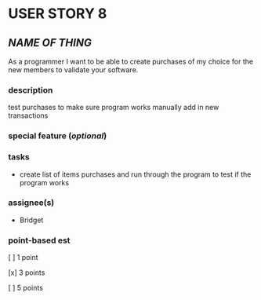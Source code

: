 # USER STORY 8

## *NAME OF THING*
As a programmer I want to be able to create purchases of my choice for the new members to validate your software.

### description
test purchases to make sure program works
manually add in new transactions

### special feature (*optional*)

### tasks
+ create list of items purchases and run through the program to test if the program works

### assignee(s)
+ Bridget

### point-based est
[ ] 1 point

[x] 3 points

[ ] 5 points